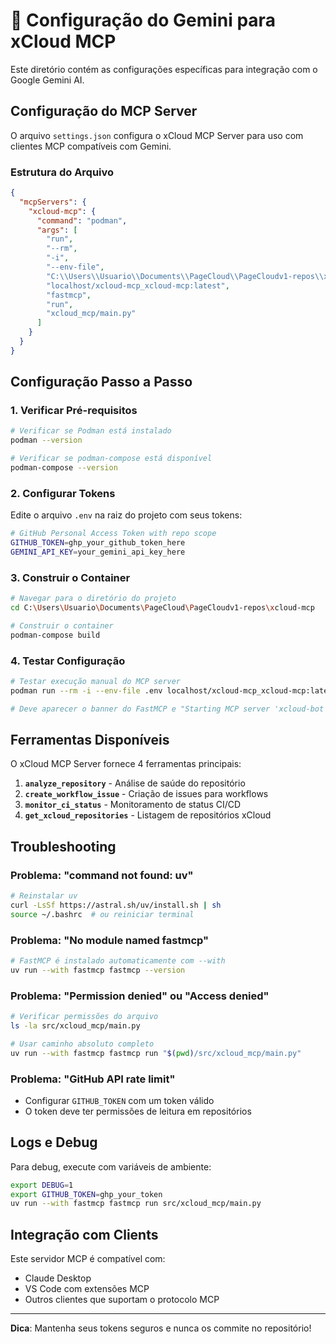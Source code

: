 # 🔧 Configuração do Gemini para xCloud MCP

Este diretório contém as configurações específicas para integração com o Google Gemini AI.

## Configuração do MCP Server

O arquivo `settings.json` configura o xCloud MCP Server para uso com clientes MCP compatíveis com Gemini.

### Estrutura do Arquivo

```json
{
  "mcpServers": {
    "xcloud-mcp": {
      "command": "podman",
      "args": [
        "run",
        "--rm",
        "-i",
        "--env-file",
        "C:\\Users\\Usuario\\Documents\\PageCloud\\PageCloudv1-repos\\xcloud-mcp\\.env",
        "localhost/xcloud-mcp_xcloud-mcp:latest",
        "fastmcp",
        "run",
        "xcloud_mcp/main.py"
      ]
    }
  }
}
```

## Configuração Passo a Passo

### 1. Verificar Pré-requisitos

```bash
# Verificar se Podman está instalado
podman --version

# Verificar se podman-compose está disponível
podman-compose --version
```

### 2. Configurar Tokens

Edite o arquivo `.env` na raiz do projeto com seus tokens:

```bash
# GitHub Personal Access Token with repo scope
GITHUB_TOKEN=ghp_your_github_token_here
GEMINI_API_KEY=your_gemini_api_key_here
```

### 3. Construir o Container

```bash
# Navegar para o diretório do projeto
cd C:\Users\Usuario\Documents\PageCloud\PageCloudv1-repos\xcloud-mcp

# Construir o container
podman-compose build
```

### 4. Testar Configuração

```bash
# Testar execução manual do MCP server
podman run --rm -i --env-file .env localhost/xcloud-mcp_xcloud-mcp:latest fastmcp run xcloud_mcp/main.py

# Deve aparecer o banner do FastMCP e "Starting MCP server 'xcloud-bot'"
```

## Ferramentas Disponíveis

O xCloud MCP Server fornece 4 ferramentas principais:

1. **`analyze_repository`** - Análise de saúde do repositório
2. **`create_workflow_issue`** - Criação de issues para workflows
3. **`monitor_ci_status`** - Monitoramento de status CI/CD
4. **`get_xcloud_repositories`** - Listagem de repositórios xCloud

## Troubleshooting

### Problema: "command not found: uv"
```bash
# Reinstalar uv
curl -LsSf https://astral.sh/uv/install.sh | sh
source ~/.bashrc  # ou reiniciar terminal
```

### Problema: "No module named fastmcp"
```bash
# FastMCP é instalado automaticamente com --with
uv run --with fastmcp fastmcp --version
```

### Problema: "Permission denied" ou "Access denied"
```bash
# Verificar permissões do arquivo
ls -la src/xcloud_mcp/main.py

# Usar caminho absoluto completo
uv run --with fastmcp fastmcp run "$(pwd)/src/xcloud_mcp/main.py"
```

### Problema: "GitHub API rate limit"
- Configurar `GITHUB_TOKEN` com um token válido
- O token deve ter permissões de leitura em repositórios

## Logs e Debug

Para debug, execute com variáveis de ambiente:

```bash
export DEBUG=1
export GITHUB_TOKEN=ghp_your_token
uv run --with fastmcp fastmcp run src/xcloud_mcp/main.py
```

## Integração com Clients

Este servidor MCP é compatível com:
- Claude Desktop
- VS Code com extensões MCP
- Outros clientes que suportam o protocolo MCP

---

**Dica**: Mantenha seus tokens seguros e nunca os commite no repositório!
